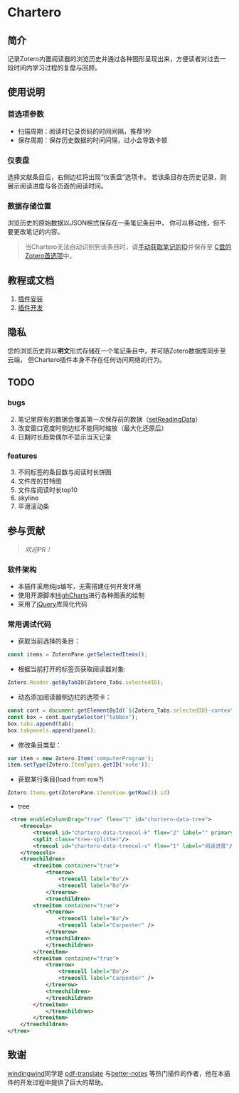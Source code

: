 # Chartero
## 简介
记录Zotero内置阅读器的浏览历史并通过各种图形呈现出来，方便读者对过去一段时间内学习过程的复盘与回顾。
## 使用说明
### 首选项参数
- 扫描周期：阅读时记录页码的时间间隔，推荐1秒
- 保存周期：保存历史数据的时间间隔，过小会导致卡顿
### 仪表盘
选择文献条目后，右侧边栏将出现“仪表盘”选项卡。
若该条目存在历史记录，则展示阅读进度与各页面的阅读时间。
### 数据存储位置
浏览历史的原始数据以JSON格式保存在一条笔记条目中，
你可以移动他，但不要更改笔记的内容。
> 当Chartero无法自动识别到该条目时，请[手动获取笔记的ID](#常用调试代码)并保存至
[C盘的Zotero首选项](https://www.zotero.org/support/kb/profile_directory)中。
## 教程或文档
1. [插件安装](https://zotero.yuque.com/staff-gkhviy/zotero/addons) 
2. [插件开发](https://zotero.yuque.com/books/share/8d230829-6004-4934-b4c6-685a7001bfa0)
## 隐私
您的浏览历史将以**明文**形式存储在一个笔记条目中，并可随Zotero数据库同步至云端，
但Chartero插件本身不存在任何访问网络的行为。
## TODO
### bugs
2. 笔记里原有的数据会覆盖第一次保存前的数据（[setReadingData](./chrome/content/chartero.js)）
4. 改变窗口宽度时侧边栏不能同时缩放（最大化还原后）
5. 日期时长趋势偶尔不显示当天记录
### features
3. 不同标签的条目数与阅读时长饼图
4. 文件库的甘特图
5. 文件库阅读时长top10
7. skyline
9. 平滑滚动条

## 参与贡献
> *欢迎PR！*
### 软件架构
- 本插件采用纯js编写，无需搭建任何开发环境
- 使用开源脚本[HighCharts](https://www.highcharts.com.cn/)进行各种图表的绘制
- 采用了[jQuery](https://jquery.com/)库简化代码
### 常用调试代码
- 获取当前选择的条目：
```js
const items = ZoteroPane.getSelectedItems();
```

- 根据当前打开的标签页获取阅读器对象:
```js
Zotero.Reader.getByTabID(Zotero_Tabs.selectedID);
```

- 动态添加阅读器侧边栏的选项卡：
```js
const cont = document.getElementById(`${Zotero_Tabs.selectedID}-context`);
const box = cont.querySelector("tabbox");
box.tabs.append(tab);
box.tabpanels.append(panel);
```

- 修改条目类型：
```js
var item = new Zotero.Item('computerProgram');
item.setType(Zotero.ItemTypes.getID('note'));
```

- 获取某行条目(load from row?)
```js
Zotero.Items.get(ZoteroPane.itemsView.getRow(2).id)
```
- tree
```xml
 <tree enableColumnDrag="true" flex="1" id="chartero-data-tree">
    <treecols>
        <treecol id="chartero-data-treecol-k" flex="2" label="" primary="true"/>
        <split class="tree-splitter"/>
        <treecol id="chartero-data-treecol-v" flex="1" label="阅读进度"/>
    </treecols>
    <treechildren>
        <treeitem container="true">
            <treerow>
                <treecell label="Bo"/>
                <treecell label="Bo"/>
            </treerow>
            <treechildren>
        <treeitem container="true">
            <treerow>
                <treecell label="Bo"/>
                <treecell label="Carpenter" />
            </treerow>
            <treechildren>
            </treechildren>
        </treeitem>
        <treeitem container="true">
            <treerow>
                <treecell label="Bo"/>
                <treecell label="Carpenter" />
            </treerow>
            <treechildren>
            </treechildren>
        </treeitem>
            </treechildren>
        </treeitem>
    </treechildren>
</tree>
```

## 致谢
[windingwind](https://github.com/windingwind)同学是
[pdf-translate](https://github.com/windingwind/zotero-pdf-translate)
与[better-notes](https://github.com/windingwind/zotero-better-notes)
等热门插件的作者，他在本插件的开发过程中提供了巨大的帮助。
